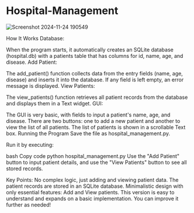 # Hospital-Management
![Screenshot 2024-11-24 190549](https://github.com/user-attachments/assets/81de1349-83ae-4882-9917-2db58a6775d0)

How It Works
Database:

When the program starts, it automatically creates an SQLite database (hospital.db) with a patients table that has columns for id, name, age, and disease.
Add Patient:

The add_patient() function collects data from the entry fields (name, age, disease) and inserts it into the database.
If any field is left empty, an error message is displayed.
View Patients:

The view_patients() function retrieves all patient records from the database and displays them in a Text widget.
GUI:

The GUI is very basic, with fields to input a patient's name, age, and disease.
There are two buttons: one to add a new patient and another to view the list of all patients.
The list of patients is shown in a scrollable Text box.
Running the Program
Save the file as hospital_management.py.

Run it by executing:

bash
Copy code
python hospital_management.py
Use the "Add Patient" button to input patient details, and use the "View Patients" button to see all stored records.

Key Points:
No complex logic, just adding and viewing patient data.
The patient records are stored in an SQLite database.
Minimalistic design with only essential features: Add and View patients.
This version is easy to understand and expands on a basic implementation. You can improve it further as needed!
